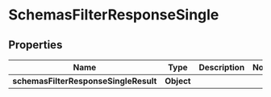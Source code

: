 # SchemasFilterResponseSingle

## Properties
Name | Type | Description | Notes
------------ | ------------- | ------------- | -------------
**schemasFilterResponseSingleResult** | **Object** |  | 

